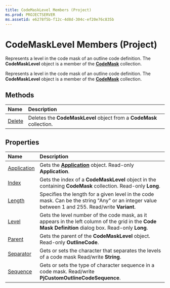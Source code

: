 ```yaml
---
title: CodeMaskLevel Members (Project)
ms.prod: PROJECTSERVER
ms.assetid: e6278f5b-f12c-4d8d-304c-ef20e76c835b
---
```



# CodeMaskLevel Members (Project)
Represents a level in the code mask of an outline code definition. The  **CodeMaskLevel** object is a member of the **[CodeMask](codemask-object-project.md)** collection.

Represents a level in the code mask of an outline code definition. The  **CodeMaskLevel** object is a member of the **[CodeMask](codemask-object-project.md)** collection.


## Methods



|**Name**|**Description**|
|:-----|:-----|
|[Delete](codemasklevel-delete-method-project.md)|Deletes the  **CodeMaskLevel** object from a **CodeMask** collection.|

## Properties



|**Name**|**Description**|
|:-----|:-----|
|[Application](codemasklevel-application-property-project.md)|Gets the  **[Application](application-object-project.md)** object. Read-only **Application**.|
|[Index](codemasklevel-index-property-project.md)|Gets the index of a  **CodeMaskLevel** object in the containing **CodeMask** collection. Read-only **Long**.|
|[Length](codemasklevel-length-property-project.md)|Specifies the length for a given level in the code mask. Can be the string "Any" or an integer value between 1 and 255. Read/write  **Variant**.|
|[Level](codemasklevel-level-property-project.md)|Gets the level number of the code mask, as it appears in the left column of the grid in the  **Code Mask Definition** dialog box. Read-only **Long**.|
|[Parent](codemasklevel-parent-property-project.md)|Gets the parent of the  **CodeMaskLevel** object. Read-only **OutlineCode**.|
|[Separator](codemasklevel-separator-property-project.md)|Gets or sets the character that separates the levels of a code mask Read/write  **String**.|
|[Sequence](codemasklevel-sequence-property-project.md)|Gets or sets the type of character sequence in a code mask. Read/write  **PjCustomOutlineCodeSequence**.|

